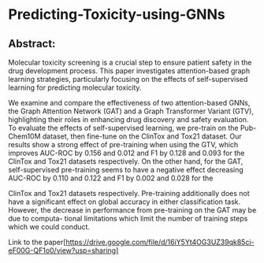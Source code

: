 # Predicting-Toxicity-using-GNNs

## Abstract: 

Molecular toxicity screening is a crucial step to ensure patient safety in the drug development process. This paper investigates attention-based graph learning strategies, particularly focusing on the effects of self-supervised learning for predicting molecular toxicity. 

We examine and compare the effectiveness of two attention-based GNNs, the Graph Attention Network (GAT) and a Graph Transformer Variant (GTV), highlighting their roles in enhancing drug discovery and safety evaluation. To evaluate the effects of self-supervised learning, we pre-train on the Pub-Chem10M dataset, then fine-tune on the ClinTox and Tox21 dataset. Our results show a strong effect of pre-training when using the GTV, which improves AUC-ROC by 0.156 and 0.012 and F1 by 0.128 and 0.093 for the ClinTox and Tox21 datasets respectively. On the other hand, for the GAT, self-supervised pre-training seems to have a negative effect decreasing AUC-ROC by 0.110 and 0.122 and F1 by 0.002 and 0.028 for the

ClinTox and Tox21 datasets respectively. Pre-training additionally does not have a significant effect on global accuracy in either classification task. However, the decrease in performance from pre-training on the GAT may be due to computa- tional limitations which limit the number of training steps which we could conduct.


Link to the paper[https://drive.google.com/file/d/16iY5Yt4OG3UZ39qk85ci-eF00G-QF1o0/view?usp=sharing]